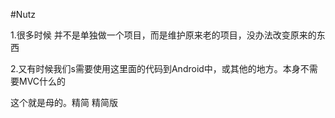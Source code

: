 #Nutz

 1.很多时候 并不是单独做一个项目，而是维护原来老的项目，没办法改变原来的东西
 
 2.又有时候我们s需要使用这里面的代码到Android中，或其他的地方。本身不需要MVC什么的
 
 
 这个就是母的。精简 精简版
